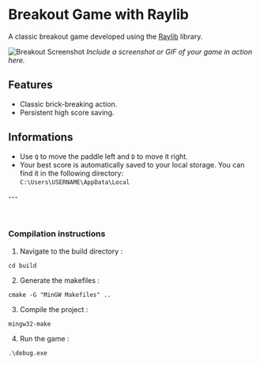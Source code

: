 # Breakout Game with Raylib

A classic breakout game developed using the [Raylib](https://www.raylib.com/) library.

![Breakout Screenshot](path-to-screenshot.png) 
_Include a screenshot or GIF of your game in action here._

## Features
- Classic brick-breaking action.
- Persistent high score saving.

## Informations
- Use `Q` to move the paddle left and `D` to move it right.
- Your best score is automatically saved to your local storage. You can find it in the following directory:   
```C:\Users\USERNAME\AppData\Local```

--- <br><br><br> 


### Compilation instructions

1. Navigate to the build directory : 
```
cd build 
```

2. Generate the makefiles :  
``` 
cmake -G "MinGW Makefiles" .. 
```

3. Compile the project :   
``` 
mingw32-make 
```

4. Run the game :   
```
.\debug.exe
```